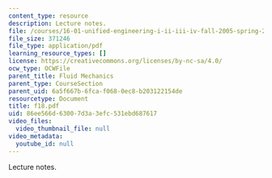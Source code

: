 ```yaml
---
content_type: resource
description: Lecture notes.
file: /courses/16-01-unified-engineering-i-ii-iii-iv-fall-2005-spring-2006/86ee566d63007d3a3efc531ebd687617_f18.pdf
file_size: 371246
file_type: application/pdf
learning_resource_types: []
license: https://creativecommons.org/licenses/by-nc-sa/4.0/
ocw_type: OCWFile
parent_title: Fluid Mechanics
parent_type: CourseSection
parent_uid: 6a5f667b-6fca-f068-0ec8-b203122154de
resourcetype: Document
title: f18.pdf
uid: 86ee566d-6300-7d3a-3efc-531ebd687617
video_files:
  video_thumbnail_file: null
video_metadata:
  youtube_id: null
---
```

Lecture notes.